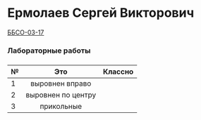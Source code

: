 <h1> Ермолаев Сергей Викторович </h1>
<u>ББСО-03-17</u>
<h3> Лабораторные работы <h3>
  
| № | Это                | Классно |
| - |:------------------:| -----:|
| 1 | выровнен вправо    |  |
| 2 | выровнен по центру |    |
| 3 | прикольные         |    </head> |
